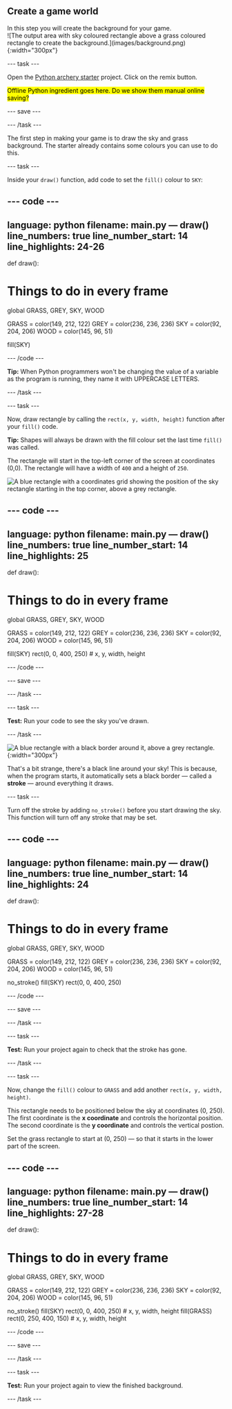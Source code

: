 ## Create a game world
<div style="display: flex; flex-wrap: wrap">
<div style="flex-basis: 200px; flex-grow: 1; margin-right: 15px;">
In this step you will create the background for your game.
</div>
<div>
![The output area with sky coloured rectangle above a grass coloured rectangle to create the background.](images/background.png){:width="300px"}
</div>
</div>

--- task ---

Open the [Python archery starter](https://trinket.io/python/bbcc44911d) project. Click on the remix button.

<mark>Offline Python ingredient goes here. Do we show them manual online saving?</mark>

--- save ---

--- /task ---

The first step in making your game is to draw the sky and grass background. The starter already contains some colours you can use to do this.

--- task ---

Inside your `draw()` function, add code to set the `fill()` colour to `SKY`:

--- code ---
---
language: python
filename: main.py — draw()
line_numbers: true
line_number_start: 14 
line_highlights: 24-26
---
def draw():
  # Things to do in every frame
  
  global GRASS, GREY, SKY, WOOD
  
  GRASS = color(149, 212, 122)
  GREY = color(236, 236, 236)
  SKY = color(92, 204, 206)
  WOOD = color(145, 96, 51)

  fill(SKY)


--- /code ---

**Tip:** When Python programmers won't be changing the value of a variable as the program is running, they name it with UPPERCASE LETTERS.

--- /task ---

--- task ---

Now, draw rectangle by calling the `rect(x, y, width, height)` function after your `fill()` code.

**Tip:** Shapes will always be drawn with the fill colour set the last time `fill()` was called.

The rectangle will start in the top-left corner of the screen at coordinates (0,0). The rectangle will have a width of `400` and a height of `250`.

![A blue rectangle with a coordinates grid showing the position of the sky rectangle starting in the top corner, above a grey rectangle.](images/sky_coords.png)

--- code ---
---
language: python
filename: main.py — draw()
line_numbers: true
line_number_start: 14 
line_highlights: 25
---
def draw():
  # Things to do in every frame
  
  global GRASS, GREY, SKY, WOOD
  
  GRASS = color(149, 212, 122)
  GREY = color(236, 236, 236)
  SKY = color(92, 204, 206)
  WOOD = color(145, 96, 51)

  fill(SKY)
  rect(0, 0, 400, 250) # x, y, width, height


--- /code ---

--- save ---

--- /task ---

--- task ---

**Test:** Run your code to see the sky you've drawn.

--- /task ---

![A blue rectangle with a black border around it, above a grey rectangle.](images/sky_stroke.png){:width="300px"}

That's a bit strange, there's a black line around your sky! This is because, when the program starts, it automatically sets a black border — called a **stroke** — around everything it draws.

--- task ---

Turn off the stroke by adding `no_stroke()` before you start drawing the sky. This function will turn off any stroke that may be set.

--- code ---
---
language: python
filename: main.py — draw()
line_numbers: true
line_number_start: 14 
line_highlights: 24
---
def draw():
  # Things to do in every frame
  
  global GRASS, GREY, SKY, WOOD
  
  GRASS = color(149, 212, 122)
  GREY = color(236, 236, 236)
  SKY = color(92, 204, 206)
  WOOD = color(145, 96, 51)

  no_stroke()
  fill(SKY)
  rect(0, 0, 400, 250)


--- /code ---

--- save ---

--- /task ---

--- task ---

**Test:** Run your project again to check that the stroke has gone.

--- /task ---

--- task ---

Now, change the `fill()` colour to `GRASS` and add another `rect(x, y, width, height)`. 

This rectangle needs to be positioned below the sky at coordinates (0, 250). The first coordinate is the **x coordinate** and controls the horizontal position. The second coordinate is the **y coordinate** and controls the vertical postion. 

Set the grass rectangle to start at (0, 250) — so that it starts in the lower part of the screen.

--- code ---
---
language: python
filename: main.py — draw()
line_numbers: true
line_number_start: 14 
line_highlights: 27-28
---
def draw():
  # Things to do in every frame
  
  global GRASS, GREY, SKY, WOOD
  
  GRASS = color(149, 212, 122)
  GREY = color(236, 236, 236)
  SKY = color(92, 204, 206)
  WOOD = color(145, 96, 51)

  no_stroke()
  fill(SKY)
  rect(0, 0, 400, 250) # x, y, width, height
  fill(GRASS)
  rect(0, 250, 400, 150) # x, y, width, height


--- /code ---

--- save ---

--- /task ---

--- task ---

**Test:** Run your project again to view the finished background.

--- /task ---
